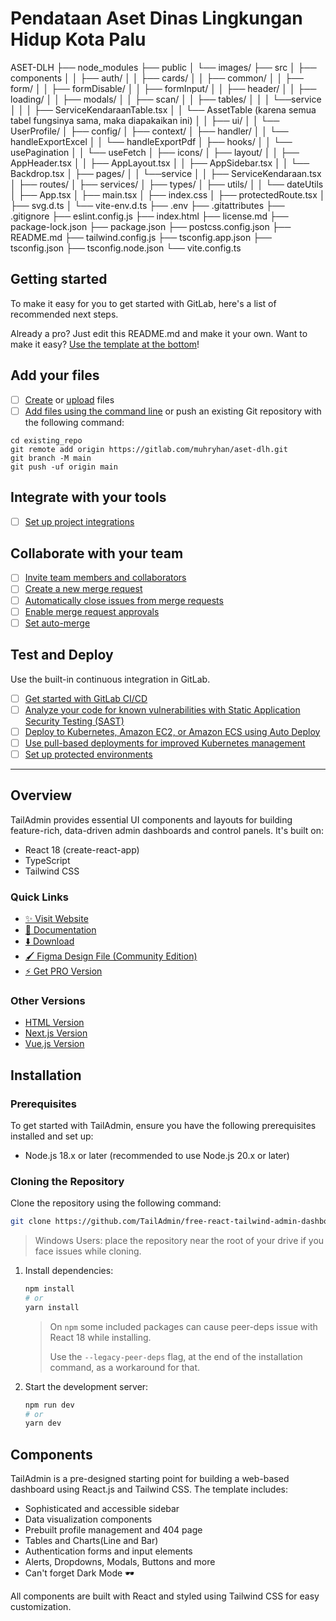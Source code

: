 # Pendataan Aset Dinas Lingkungan Hidup Kota Palu

ASET-DLH
├── node_modules
├── public
│ └── images/
├── src
│ ├── components
│ │ ├── auth/
│ │ ├── cards/
│ │ ├── common/
│ │ ├── form/
│ │ ├── formDisable/
│ │ ├── formInput/
│ │ ├── header/
│ │ ├── loading/
│ │ ├── modals/
│ │ ├── scan/
│ │ ├── tables/
│ │ │ └──service
│ │ │  ├── ServiceKendaraanTable.tsx
│ │ └── AssetTable (karena semua tabel fungsinya sama, maka diapakaikan ini)
│ │ ├── ui/
│ │ └── UserProfile/
│ ├── config/
│ ├── context/
│ ├── handler/
│ │ └── handleExportExcel
│ │ └── handleExportPdf
│ ├── hooks/
│ │ └── usePagination
│ │ └── useFetch
│ ├── icons/
│ ├── layout/
│ │ ├── AppHeader.tsx
│ │ ├── AppLayout.tsx
│ │ ├── AppSidebar.tsx
│ │ └── Backdrop.tsx
│ ├── pages/
│ │ └──service
│ │  ├── ServiceKendaraan.tsx
│ ├── routes/
│ ├── services/
│ ├── types/
│ ├── utils/
│ │ └── dateUtils
│ ├── App.tsx
│ ├── main.tsx
│ ├── index.css
│ ├── protectedRoute.tsx
│ ├── svg.d.ts
│ └── vite-env.d.ts
├── .env
├── .gitattributes
├── .gitignore
├── eslint.config.js
├── index.html
├── license.md
├── package-lock.json
├── package.json
├── postcss.config.json
├── README.md
├── tailwind.config.js
├── tsconfig.app.json
├── tsconfig.json
├── tsconfig.node.json
└── vite.config.ts

## Getting started

To make it easy for you to get started with GitLab, here's a list of recommended next steps.

Already a pro? Just edit this README.md and make it your own. Want to make it easy? [Use the template at the bottom](#editing-this-readme)!

## Add your files

- [ ] [Create](https://docs.gitlab.com/ee/user/project/repository/web_editor.html#create-a-file) or [upload](https://docs.gitlab.com/ee/user/project/repository/web_editor.html#upload-a-file) files
- [ ] [Add files using the command line](https://docs.gitlab.com/topics/git/add_files/#add-files-to-a-git-repository) or push an existing Git repository with the following command:

```
cd existing_repo
git remote add origin https://gitlab.com/muhryhan/aset-dlh.git
git branch -M main
git push -uf origin main
```

## Integrate with your tools

- [ ] [Set up project integrations](https://gitlab.com/muhryhan/aset-dlh/-/settings/integrations)

## Collaborate with your team

- [ ] [Invite team members and collaborators](https://docs.gitlab.com/ee/user/project/members/)
- [ ] [Create a new merge request](https://docs.gitlab.com/ee/user/project/merge_requests/creating_merge_requests.html)
- [ ] [Automatically close issues from merge requests](https://docs.gitlab.com/ee/user/project/issues/managing_issues.html#closing-issues-automatically)
- [ ] [Enable merge request approvals](https://docs.gitlab.com/ee/user/project/merge_requests/approvals/)
- [ ] [Set auto-merge](https://docs.gitlab.com/user/project/merge_requests/auto_merge/)

## Test and Deploy

Use the built-in continuous integration in GitLab.

- [ ] [Get started with GitLab CI/CD](https://docs.gitlab.com/ee/ci/quick_start/)
- [ ] [Analyze your code for known vulnerabilities with Static Application Security Testing (SAST)](https://docs.gitlab.com/ee/user/application_security/sast/)
- [ ] [Deploy to Kubernetes, Amazon EC2, or Amazon ECS using Auto Deploy](https://docs.gitlab.com/ee/topics/autodevops/requirements.html)
- [ ] [Use pull-based deployments for improved Kubernetes management](https://docs.gitlab.com/ee/user/clusters/agent/)
- [ ] [Set up protected environments](https://docs.gitlab.com/ee/ci/environments/protected_environments.html)

---

## Overview

TailAdmin provides essential UI components and layouts for building feature-rich, data-driven admin dashboards and control panels. It's built on:

- React 18 (create-react-app)
- TypeScript
- Tailwind CSS

### Quick Links

- [✨ Visit Website](https://tailadmin.com)
- [📄 Documentation](https://tailadmin.com/docs)
- [⬇️ Download](https://tailadmin.com/download)
- [🖌️ Figma Design File (Community Edition)](https://www.figma.com/community/file/1214477970819985778)
- [⚡ Get PRO Version](https://tailadmin.com/pricing)

### Other Versions

- [HTML Version](https://github.com/TailAdmin/tailadmin-free-tailwind-dashboard-template)
- [Next.js Version](https://github.com/TailAdmin/free-nextjs-admin-dashboard)
- [Vue.js Version](https://github.com/TailAdmin/vue-tailwind-admin-dashboard)

## Installation

### Prerequisites

To get started with TailAdmin, ensure you have the following prerequisites installed and set up:

- Node.js 18.x or later (recommended to use Node.js 20.x or later)

### Cloning the Repository

Clone the repository using the following command:

```bash
git clone https://github.com/TailAdmin/free-react-tailwind-admin-dashboard.git
```

> Windows Users: place the repository near the root of your drive if you face issues while cloning.

1. Install dependencies:

   ```bash
   npm install
   # or
   yarn install
   ```

   > On `npm` some included packages can cause peer-deps issue with React 18 while installing.
   >
   > Use the `--legacy-peer-deps` flag, at the end of the installation command, as a workaround for that.

2. Start the development server:
   ```bash
   npm run dev
   # or
   yarn dev
   ```

## Components

TailAdmin is a pre-designed starting point for building a web-based dashboard using React.js and Tailwind CSS. The template includes:

- Sophisticated and accessible sidebar
- Data visualization components
- Prebuilt profile management and 404 page
- Tables and Charts(Line and Bar)
- Authentication forms and input elements
- Alerts, Dropdowns, Modals, Buttons and more
- Can't forget Dark Mode 🕶️

All components are built with React and styled using Tailwind CSS for easy customization.
